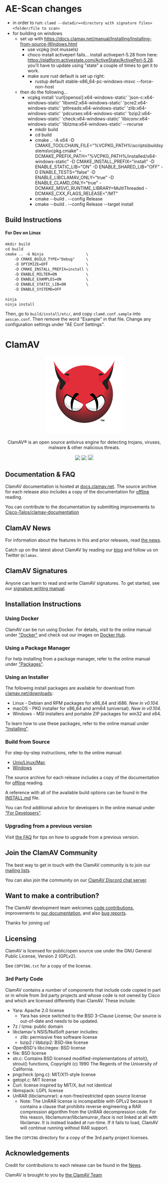 # AE-Scan changes
- in order to run: `clamd --datadir=<directory with signature files> <folder/file to scan>`
- for building on windows
  - set up with https://docs.clamav.net/manual/Installing/Installing-from-source-Windows.html
    - use vcpkg (not mussels)
    - choco install activeperl fails... install activeperl-5.28 from here: https://platform.activestate.com/ActiveState/ActivePerl-5.28. you'll have to update using "state" a couple of times to get it to work.
    - make sure rust default is set up right:
      - rustup default stable-x86_64-pc-windows-msvc --force-non-host
  - then do the following...
  	- vcpkg install 'curl[openssl]:x64-windows-static' 'json-c:x64-windows-static' 'libxml2:x64-windows-static' 'pcre2:x64-windows-static' 'pthreads:x64-windows-static' 'zlib:x64-windows-static' 'pdcurses:x64-windows-static' 'bzip2:x64-windows-static' 'check:x64-windows-static' 'libiconv:x64-windows-static' 'liblzma:x64-windows-static' --recurse
	  - mkdir build
	  - cd build
	  - cmake .. -A x64 -D CMAKE_TOOLCHAIN_FILE="%VCPKG_PATH%\scripts\buildsystems\vcpkg.cmake" -DCMAKE_PREFIX_PATH="%VCPKG_PATH%/installed/x64-windows-static" -D CMAKE_INSTALL_PREFIX="install" -D ENABLE_STATIC_LIB="ON" -D ENABLE_SHARED_LIB="OFF" -D ENABLE_TESTS="false" -D ENABLE_LIBCLAMAV_ONLY="true" -D ENABLE_CLAMD_ONLY="true" -DCMAKE_MSVC_RUNTIME_LIBRARY=MultiThreaded -DCMAKE_CXX_FLAGS_RELEASE="/MT"
	  - cmake --build . --config Release
	  - cmake --build . --config Release --target install

## Build Instructions
#### For Dev on Linux
```
mkdir build
cd build
cmake .. -G Ninja                   \
    -D CMAKE_BUILD_TYPE="Debug"     \
    -D OPTIMIZE=OFF                 \
    -D CMAKE_INSTALL_PREFIX=install \
    -D ENABLE_MILTER=ON             \
    -D ENABLE_EXAMPLES=ON           \
    -D ENABLE_STATIC_LIB=ON         \
    -D ENABLE_SYSTEMD=OFF

ninja
ninja install
```

Then, go to `build/install/etc/`, and copy `clamd.conf.sample` into `aescan.conf`. Then remove the word "Example" in that file. Change any configuration settings under "AE Conf Settings".

# ClamAV

<p align="center">
  <img width="250" height="250" src="https://raw.githubusercontent.com/Cisco-Talos/clamav/main/logo.png" alt='Maeve, the ClamAV mascot'>
</p>

<p align="center">
  ClamAV® is an open source antivirus engine for detecting trojans, viruses,
  malware & other malicious threats.
</p>

<p align="center">
  <a href="https://github.com/Cisco-Talos/clamav/actions"><img src="https://github.com/Cisco-Talos/clamav/workflows/CMake%20Build/badge.svg" height="18"></a>
  <a href="https://discord.gg/6vNAqWnVgw"><img src="https://img.shields.io/discord/636023333074370595.svg?logo=discord" height="18"/></a>
  <a href="https://twitter.com/clamav"><img src="https://abs.twimg.com/favicons/twitter.ico" width="18" height="18"></a>
</p>

## Documentation & FAQ

ClamAV documentation is hosted at [docs.clamav.net](https://docs.clamav.net/).
The source archive for each release also includes a copy of the documentation
for [offline](docs/html/index.html) reading.

You can contribute to the documentation by submitting improvements to
[Cisco-Talos/clamav-documentation](https://github.com/Cisco-Talos/clamav-documentation)

## ClamAV News

For information about the features in this and prior releases, read
[the news](NEWS.md).

Catch up on the latest about ClamAV by reading our
[blog](http://blog.clamav.net) and follow us on Twitter `@clamav`.

## ClamAV Signatures

Anyone can learn to read and write ClamAV signatures. To get started, see our
[signature writing manual](https://docs.clamav.net/manual/Signatures.html).

## Installation Instructions

### Using Docker

ClamAV can be run using Docker. For details, visit to the online manual under
["Docker"](https://docs.clamav.net/manual/Installing/Docker.html) and check out
our images on [Docker Hub](https://hub.docker.com/r/clamav/clamav).

### Using a Package Manager

For help installing from a package manager, refer to the online manual under
["Packages"](https://docs.clamav.net/manual/Installing/Packages.html).

### Using an Installer

The following install packages are available for download from
[clamav.net/downloads](https://www.clamav.net/downloads):

- Linux - Debian and RPM packages for x86_64 and i686. *New in v0.104.*
- macOS - PKG installer for x86_64 and arm64 (universal). *New in v0.104.*
- Windows - MSI installers and portable ZIP packages for win32 and x64.

To learn how to use these packages, refer to the online manual under
["Installing"](https://docs.clamav.net/manual/Installing.html#installing-with-an-installer).

### Build from Source

For step-by-step instructions, refer to the online manual:
- [Unix/Linux/Mac](https://docs.clamav.net/manual/Installing/Installing-from-source-Unix.html)
- [Windows](https://docs.clamav.net/manual/Installing/Installing-from-source-Windows.html)

The source archive for each release includes a copy of the documentation for
[offline](docs/html/UserManual.html) reading.

A reference with all of the available build options can be found in the
[INSTALL.md](INSTALL.md) file.

You can find additional advice for developers in the online manual under
["For Developers"](https://docs.clamav.net/manual/Development.html).

### Upgrading from a previous version

Visit [the FAQ](https://docs.clamav.net/faq/faq-upgrade.html) for tips on how
to upgrade from a previous version.

## Join the ClamAV Community

The best way to get in touch with the ClamAV community is to join our
[mailing lists](https://docs.clamav.net/faq/faq-ml.html).

You can also join the community on our
[ClamAV Discord chat server](https://discord.gg/6vNAqWnVgw).

## Want to make a contribution?

The ClamAV development team welcomes
[code contributions](https://github.com/Cisco-Talos/clamav),
improvements to
[our documentation](https://github.com/Cisco-Talos/clamav-documentation),
and also [bug reports](https://github.com/Cisco-Talos/clamav/issues).

Thanks for joining us!

## Licensing

ClamAV is licensed for public/open source use under the GNU General Public
License, Version 2 (GPLv2).

See `COPYING.txt` for a copy of the license.

### 3rd Party Code

ClamAV contains a number of components that include code copied in part or in
whole from 3rd party projects and whose code is not owned by Cisco and which
are licensed differently than ClamAV. These include:

- Yara: Apache 2.0 license
  - Yara has since switched to the BSD 3-Clause License;
    Our source is out-of-date and needs to be updated.
- 7z / lzma: public domain
- libclamav's NSIS/NulSoft parser includes:
  - zlib: permissive free software license
  - bzip2 / libbzip2: BSD-like license
- OpenBSD's libc/regex: BSD license
- file: BSD license
- str.c: Contains BSD licensed modified-implementations of strtol(), stroul()
  functions, Copyright (c) 1990 The Regents of the University of California.
- pngcheck (png.c): MIT/X11-style license
- getopt.c: MIT license
- Curl: license inspired by MIT/X, but not identical
- libmspack: LGPL license
- UnRAR (libclamunrar): a non-free/restricted open source license
  - Note: The UnRAR license is incompatible with GPLv2 because it contains a
    clause that prohibits reverse engineering a RAR compression algorithm from
    the UnRAR decompression code.
    For this reason, libclamunrar/libclamunrar_iface is not linked at all with
    libclamav. It is instead loaded at run-time. If it fails to load, ClamAV
    will continue running without RAR support.

See the `COPYING` directory for a copy of the 3rd party project licenses.

## Acknowledgements

Credit for contributions to each release can be found in the [News](NEWS.md).

ClamAV is brought to you by
[the ClamAV Team](https://www.clamav.net/about.html#credits)
